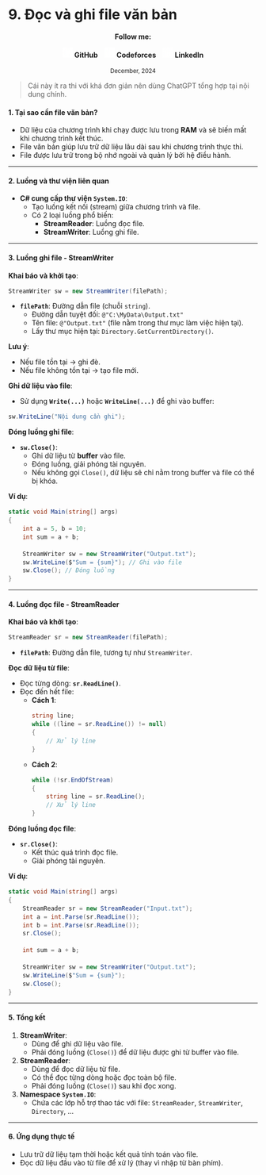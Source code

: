 # 9. Đọc và ghi file văn bản

<div align="center">
  <p><strong>Follow me:</strong></p>
</div>

<div align="center">
  <p>
    <img src="https://github.com/k1enn/software-engineer-notes/blob/main/subjects/web-programming/Buoi1/Bai01/images/github.png" alt="GitHub Logo" width="20" height="20" />
    <strong><a style="text-decoration:none;" href="https://github.com/k1enn" target="_blank">GitHub</a></strong>
    <img style="padding-left: 10px; " src="https://github.com/k1enn/software-engineer-notes/blob/main/subjects/web-programming/Buoi1/Bai01/images/codeforces.png" alt="Codeforces Logo" width="20" height="20" />
    <strong><a style="text-decoration:none;" href="https://codeforces.com/profile/dinhtrungkien" target="_blank">Codeforces</a></strong>
    <img style="padding-left: 10px;" src="https://github.com/k1enn/software-engineer-notes/blob/main/subjects/web-programming/Buoi1/Bai01/images/linkedin.png" alt="LinkedIn Logo" width="20" height="20" />
    <strong><a style="text-decoration:none;" href="https://www.linkedin.com/in/k1enn/" target="_blank">LinkedIn</a></strong>
  </p>
      <small> December, 2024</small>
</div>

> Cái này ít ra thi với khá đơn giản nên dùng ChatGPT tổng hợp tại nội dung chính.

#### **1. Tại sao cần file văn bản?**
- Dữ liệu của chương trình khi chạy được lưu trong **RAM** và sẽ biến mất khi chương trình kết thúc.
- File văn bản giúp lưu trữ dữ liệu lâu dài sau khi chương trình thực thi.
- File được lưu trữ trong bộ nhớ ngoài và quản lý bởi hệ điều hành.

---

#### **2. Luồng và thư viện liên quan**
- **C# cung cấp thư viện `System.IO`**:
  - Tạo luồng kết nối (stream) giữa chương trình và file.
  - Có 2 loại luồng phổ biến:
    - **StreamReader**: Luồng đọc file.
    - **StreamWriter**: Luồng ghi file.

---

#### **3. Luồng ghi file - StreamWriter**
**Khai báo và khởi tạo**:
```csharp
StreamWriter sw = new StreamWriter(filePath);
```
- **`filePath`**: Đường dẫn file (chuỗi `string`).
  - Đường dẫn tuyệt đối: `@"C:\MyData\Output.txt"`
  - Tên file: `@"Output.txt"` (file nằm trong thư mục làm việc hiện tại).
  - Lấy thư mục hiện tại: `Directory.GetCurrentDirectory()`.

**Lưu ý**:
- Nếu file tồn tại → ghi đè.
- Nếu file không tồn tại → tạo file mới.

**Ghi dữ liệu vào file**:
- Sử dụng **`Write(...)`** hoặc **`WriteLine(...)`** để ghi vào buffer:
```csharp
sw.WriteLine("Nội dung cần ghi");
```

**Đóng luồng ghi file**:
- **`sw.Close()`**:
  - Ghi dữ liệu từ **buffer** vào file.
  - Đóng luồng, giải phóng tài nguyên.
  - Nếu không gọi `Close()`, dữ liệu sẽ chỉ nằm trong buffer và file có thể bị khóa.

**Ví dụ**:
```csharp
static void Main(string[] args)
{
    int a = 5, b = 10;
    int sum = a + b;

    StreamWriter sw = new StreamWriter("Output.txt");
    sw.WriteLine($"Sum = {sum}"); // Ghi vào file
    sw.Close(); // Đóng luồng
}
```

---

#### **4. Luồng đọc file - StreamReader**
**Khai báo và khởi tạo**:
```csharp
StreamReader sr = new StreamReader(filePath);
```
- **`filePath`**: Đường dẫn file, tương tự như `StreamWriter`.

**Đọc dữ liệu từ file**:
- Đọc từng dòng: **`sr.ReadLine()`**.
- Đọc đến hết file:
  - **Cách 1**:
    ```csharp
    string line;
    while ((line = sr.ReadLine()) != null)
    {
        // Xử lý line
    }
    ```
  - **Cách 2**:
    ```csharp
    while (!sr.EndOfStream)
    {
        string line = sr.ReadLine();
        // Xử lý line
    }
    ```

**Đóng luồng đọc file**:
- **`sr.Close()`**:
  - Kết thúc quá trình đọc file.
  - Giải phóng tài nguyên.

**Ví dụ**:
```csharp
static void Main(string[] args)
{
    StreamReader sr = new StreamReader("Input.txt");
    int a = int.Parse(sr.ReadLine());
    int b = int.Parse(sr.ReadLine());
    sr.Close();

    int sum = a + b;

    StreamWriter sw = new StreamWriter("Output.txt");
    sw.WriteLine($"Sum = {sum}");
    sw.Close();
}
```

---

#### **5. Tổng kết**
1. **StreamWriter**:
   - Dùng để ghi dữ liệu vào file.
   - Phải đóng luồng (`Close()`) để dữ liệu được ghi từ buffer vào file.
2. **StreamReader**:
   - Dùng để đọc dữ liệu từ file.
   - Có thể đọc từng dòng hoặc đọc toàn bộ file.
   - Phải đóng luồng (`Close()`) sau khi đọc xong.
3. **Namespace `System.IO`**:
   - Chứa các lớp hỗ trợ thao tác với file: `StreamReader`, `StreamWriter`, `Directory`, ...

---

#### **6. Ứng dụng thực tế**
- Lưu trữ dữ liệu tạm thời hoặc kết quả tính toán vào file.
- Đọc dữ liệu đầu vào từ file để xử lý (thay vì nhập từ bàn phím).